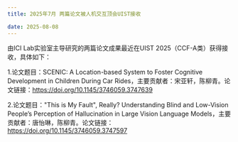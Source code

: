 ```yaml
---
title: 2025年7月 两篇论文被人机交互顶会UIST接收

date: 2025-08-08
---
```


<!--more-->
由ICI Lab实验室主导研究的两篇论文成果最近在UIST 2025（CCF-A类）获得接收，具体如下：

1.论文题目：SCENIC: A Location-based System to Foster Cognitive Development in Children During Car Rides，主要贡献者：宋亚轩，陈柳青。论文链接：https://doi.org/10.1145/3746059.3747639

2.论文题目："This is My Fault", Really? Understanding Blind and Low-Vision People’s Perception of Hallucination in Large Vision Language Models，主要贡献者：唐怡琳，陈柳青。论文链接：https://doi.org/10.1145/3746059.3747597